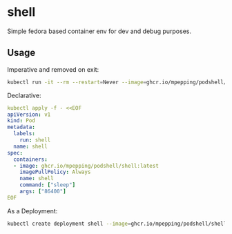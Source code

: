 # shell

Simple fedora based container env for dev and debug purposes.

## Usage

Imperative and removed on exit:

```bash
kubectl run -it --rm --restart=Never --image=ghcr.io/mpepping/podshell/shell:latest shell
```

Declarative:

```yaml
kubectl apply -f - <<EOF
apiVersion: v1
kind: Pod
metadata:
  labels:
    run: shell
  name: shell
spec:
  containers:
  - image: ghcr.io/mpepping/podshell/shell:latest
    imagePullPolicy: Always
    name: shell
    command: ["sleep"]
    args: ["86400"]
EOF
```

As a Deployment:

```bash
kubectl create deployment shell --image=ghcr.io/mpepping/podshell/shell:latest -- sleep 86400
```
